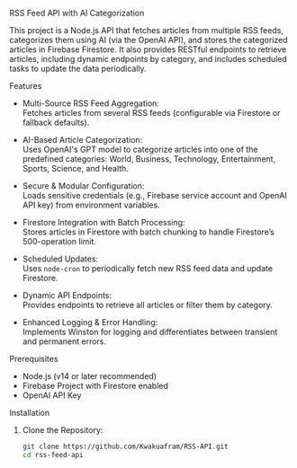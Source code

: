  RSS Feed API with AI Categorization

This project is a Node.js API that fetches articles from multiple RSS feeds, categorizes them using AI (via the OpenAI API), and stores the categorized articles in Firebase Firestore. It also provides RESTful endpoints to retrieve articles, including dynamic endpoints by category, and includes scheduled tasks to update the data periodically.

 Features

- Multi-Source RSS Feed Aggregation:  
  Fetches articles from several RSS feeds (configurable via Firestore or fallback defaults).

- AI-Based Article Categorization:  
  Uses OpenAI's GPT model to categorize articles into one of the predefined categories: World, Business, Technology, Entertainment, Sports, Science, and Health.

- Secure & Modular Configuration:  
  Loads sensitive credentials (e.g., Firebase service account and OpenAI API key) from environment variables.

- Firestore Integration with Batch Processing:  
  Stores articles in Firestore with batch chunking to handle Firestore’s 500-operation limit.

- Scheduled Updates:  
  Uses `node-cron` to periodically fetch new RSS feed data and update Firestore.

- Dynamic API Endpoints:  
  Provides endpoints to retrieve all articles or filter them by category.

- Enhanced Logging & Error Handling:  
  Implements Winston for logging and differentiates between transient and permanent errors.

 Prerequisites

- Node.js (v14 or later recommended)
- Firebase Project with Firestore enabled
- OpenAI API Key

 Installation

1. Clone the Repository:

   ```bash
   git clone https://github.com/Kwakuafram/RSS-API.git
   cd rss-feed-api


